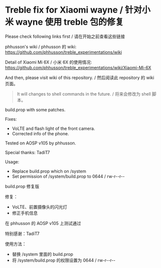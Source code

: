﻿# Treble fix for Xiaomi wayne / 针对小米 wayne 使用 treble 包的修复

Please check following links first / 请在开始之前查看这些链接

phhusson's wiki / phhusson 的 wiki: https://github.com/phhusson/treble_experimentations/wiki

Detail of Xiaomi Mi 6X / 小米 6X 的使用情况: https://github.com/phhusson/treble_experimentations/wiki/Xiaomi-Mi-6X

And then, please visit wiki of this repository. / 然后阅读此 repository 的 wiki 页面。

> It will changes to shell commands in the future. / 将来会修改为 shell 脚本。

build.prop with some patches.

Fixes:
* VoLTE and flash light of the front camera.
* Corrected info of the phone.

Tested on AOSP v105 by phhusson.

Special thanks: TadiT7

Usage:
* Replace build.prop which on /system
* Set permission of /system/build.prop to 0644 / rw-r--r--

build.prop 修复版

修复：
* VoLTE、前置摄像头的闪光灯
* 修正手机信息

在 phhusson 的 AOSP v105 上测试通过

特别感谢：TadiT7

使用方法：
* 替换 /system 里面的 build.prop
* 将 /system/build.prop 的权限设置为 0644 / rw-r--r--